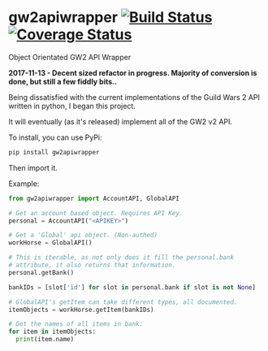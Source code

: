 # gw2apiwrapper [![Build Status](https://travis-ci.org/PatchesPrime/gw2apiwrapper.svg?branch=master)](https://travis-ci.org/PatchesPrime/gw2apiwrapper) [![Coverage Status](https://coveralls.io/repos/github/PatchesPrime/gw2apiwrapper/badge.svg?branch=master)](https://coveralls.io/github/PatchesPrime/gw2apiwrapper?branch=master)
Object Orientated GW2 API Wrapper

**2017-11-13 - Decent sized refactor in progress. Majority of conversion is done, but still a few fiddly bits..**

Being dissatisfied with the current implementations of the Guild Wars 2 API written in python, I began this project.

It will eventually (as it's released) implement all of the GW2 v2 API.

To install, you can use PyPi:
``` bash
pip install gw2apiwrapper
```

Then import it.


Example:
``` python
from gw2apiwrapper import AccountAPI, GlobalAPI

# Get an account based object. Requires API Key.
personal = AccountAPI("<APIKEY>")

# Get a 'Global' api object. (Non-authed)
workHorse = GlobalAPI()

# This is iterable, as not only does it fill the personal.bank
# attribute, it also returns that information.
personal.getBank()

bankIDs = [slot['id'] for slot in personal.bank if slot is not None]

# GlobalAPI's getItem can take different types, all documented.
itemObjects = workHorse.getItem(bankIDs)

# Get the names of all items in bank.
for item in itemObjects:
  print(item.name)

```

